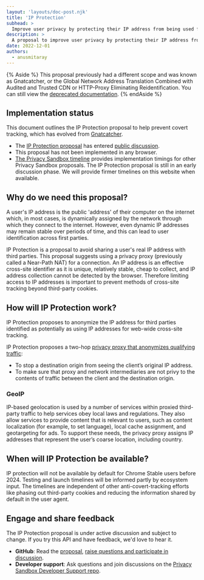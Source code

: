 ```yaml
---
layout: 'layouts/doc-post.njk'
title: 'IP Protection'
subhead: >
  Improve user privacy by protecting their IP address from being used for tracking.
description: >
  A proposal to improve user privacy by protecting their IP address from being used for tracking. 
date: 2022-12-01
authors:
  - anusmitaray
---
```


{% Aside %}
This proposal previously had a different scope and was known as Gnatcatcher, or the Global Network Address Translation Combined with Audited and Trusted CDN or HTTP-Proxy Eliminating Reidentification. You can still view the [deprecated documentation](/docs/privacy-sandbox/gnatcatcher/).
{% endAside %}

## Implementation status

This document outlines the IP Protection proposal to help prevent covert tracking, which has evolved from [Gnatcatcher](/docs/privacy-sandbox/gnatcatcher/).

*  The [IP Protection proposal](https://github.com/spanicker/ip-blindness) has entered [public discussion](https://github.com/spanicker/ip-blindness/issues).
*  This proposal has not been implemented in any browser.
*  [The Privacy Sandbox timeline](https://privacysandbox.com/open-web/#the-privacy-sandbox-timeline) provides implementation timings for other Privacy Sandbox proposals. The IP Protection proposal is still in an early discussion phase. We will provide firmer timelines on this website when available.

## Why do we need this proposal?

A user's IP address is the public 'address' of their computer on the internet which, in most cases, is dynamically assigned by the network through which they connect to the internet. However, even dynamic IP addresses may remain stable over periods of time, and this can lead to user identification across first parties.

IP Protection is a proposal to avoid sharing a user's real IP address with third parties. This proposal suggests using a privacy proxy (previously called a Near-Path NAT) for a connection.  An IP address is an effective cross-site identifier as it is unique, relatively stable, cheap to collect, and IP address collection cannot be detected by the browser. Therefore limiting access to IP addresses is important to prevent methods of cross-site tracking beyond third-party cookies.

## How will IP Protection work?

IP Protection proposes to anonymize the IP address for third parties identified as potentially as using IP addresses for web-wide cross-site tracking.
 
IP Protection proposes a two-hop [privacy proxy that anonymizes qualifying traffic](https://github.com/spanicker/ip-blindness#privacy-proxy):

* To stop a destination origin from seeing the client’s original IP address.
* To make sure that proxy and network intermediaries are not privy to the contents of traffic between the client and the destination origin.

### GeoIP

IP-based geolocation is used by a number of services within proxied third-party traffic to help services obey local laws and regulations. They also allow services to provide content that is relevant to users, such as content localization (for example, to set language), local cache assignment, and geotargeting for ads. To support these needs, the privacy proxy assigns IP addresses that represent the user’s coarse location, including country.

## When will IP Protection be available?

IP protection will not be available by default for Chrome Stable users before 2024. Testing and launch timelines will be informed partly by ecosystem input. The timelines are independent of other anti-covert-tracking efforts like phasing out third-party cookies and reducing the information shared by default in the user agent.

## Engage and share feedback

The IP Protection proposal is under active discussion and subject to change. If you try this API and have feedback, we'd love to hear it.

*  **GitHub**: Read the [proposal](https://github.com/spanicker/ip-blindness), 
   [raise questions and participate in discussion](https://github.com/spanicker/ip-blindness/issues).
*  **Developer support**: Ask questions and join discussions on the [Privacy 
   Sandbox Developer Support repo](https://github.com/GoogleChromeLabs/privacy-sandbox-dev-support).
